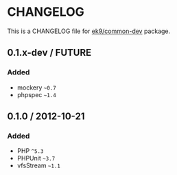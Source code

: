 # CHANGELOG

This is a CHANGELOG file for [ek9/common-dev][0] package.

## 0.1.x-dev / FUTURE

### Added

- mockery `~0.7`
- phpspec `~1.4`

## 0.1.0 / 2012-10-21

### Added

- PHP `^5.3`
- PHPUnit `~3.7`
- vfsStream `~1.1`

[0]: https://packagist.org/packages/ek9/common-dev
